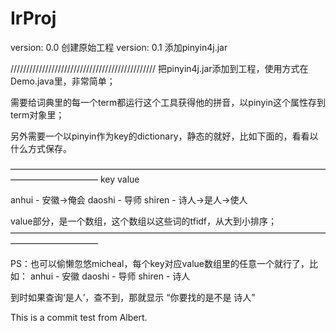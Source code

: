IrProj
======
version: 0.0 创建原始工程
version: 0.1 添加pinyin4j.jar


//////////////////////////////////////////////
把pinyin4j.jar添加到工程，使用方式在Demo.java里，非常简单；

需要给词典里的每一个term都运行这个工具获得他的拼音，以pinyin这个属性存到term对象里；

另外需要一个以pinyin作为key的dictionary，静态的就好，比如下面的，看看以什么方式保存。

——————————————————————————————————————————————
key	value

anhui - 安徽->俺会
daoshi - 导师
shiren - 诗人->是人->使人

value部分，是一个数组，这个数组以这些词的tfidf，从大到小排序；
——————————————————————————————————————————————


PS：也可以偷懒忽悠micheal，每个key对应value数组里的任意一个就行了，比如：
anhui - 安徽
daoshi - 导师
shiren - 诗人

到时如果查询‘是人’，查不到，那就显示 “你要找的是不是 诗人”

This is a commit test from Albert.